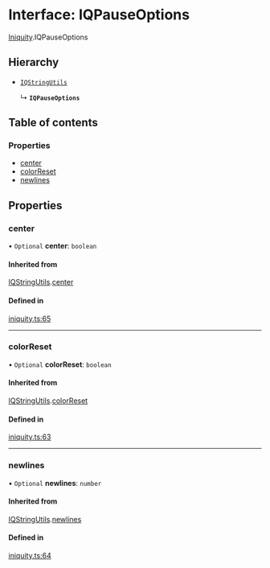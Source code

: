 # Interface: IQPauseOptions

[Iniquity](../modules/Iniquity.md).IQPauseOptions

## Hierarchy

- [`IQStringUtils`](Iniquity.IQStringUtils.md)

  ↳ **`IQPauseOptions`**

## Table of contents

### Properties

- [center](Iniquity.IQPauseOptions.md#center)
- [colorReset](Iniquity.IQPauseOptions.md#colorreset)
- [newlines](Iniquity.IQPauseOptions.md#newlines)

## Properties

### center

• `Optional` **center**: `boolean`

#### Inherited from

[IQStringUtils](Iniquity.IQStringUtils.md).[center](Iniquity.IQStringUtils.md#center)

#### Defined in

[iniquity.ts:65](https://github.com/iniquitybbs/iniquity/blob/1e096e6/packages/core/src/iniquity.ts#L65)

___

### colorReset

• `Optional` **colorReset**: `boolean`

#### Inherited from

[IQStringUtils](Iniquity.IQStringUtils.md).[colorReset](Iniquity.IQStringUtils.md#colorreset)

#### Defined in

[iniquity.ts:63](https://github.com/iniquitybbs/iniquity/blob/1e096e6/packages/core/src/iniquity.ts#L63)

___

### newlines

• `Optional` **newlines**: `number`

#### Inherited from

[IQStringUtils](Iniquity.IQStringUtils.md).[newlines](Iniquity.IQStringUtils.md#newlines)

#### Defined in

[iniquity.ts:64](https://github.com/iniquitybbs/iniquity/blob/1e096e6/packages/core/src/iniquity.ts#L64)

